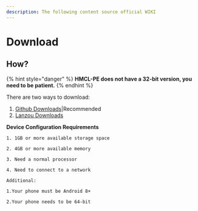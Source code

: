 ```yaml
---
description: The following content source official WIKI
---
```


# Download

## How?

{% hint style="danger" %}
**HMCL-PE does not have a 32-bit version, you need to be patient.**
{% endhint %}

There are two ways to download:

1. [Github Downloads](https://github.com/Tungstend/HMCL-PE/releases)|Recommended
2. [Lanzou Downloads](https://wwc.lanzoub.com/i5NEn04re78b)



**Device Configuration Requirements**

```
1. 1GB or more available storage space

2. 4GB or more available memory

3. Need a normal processor

4. Need to connect to a network

Additional:

1.Your phone must be Android 8+

2.Your phone needs to be 64-bit
```
